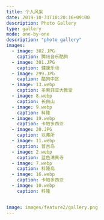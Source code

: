```yaml
---
title: 个人风采
date: 2019-10-31T10:20:16+09:00
description: Photo Gallery
type: gallery
mode: one-by-one
description: "photo gallery"
images:
  - image: 302.JPG
    caption: 腾讯音乐酷狗
  - image: 301.JPG
    caption: 健康乐动
  - image: 299.JPG
    caption: 酷狗中区
  - image: 13.webp
    caption: 圣索菲亚大教堂
  - image: 8.webp
    caption: 长白山
  - image: 9.webp
    caption: 科隆
  - image: 19.webp
    caption: 卡帕多西亚
  - image: 20.JPG
    caption: 以弗所
  - image: 11.webp
    caption: 普吉岛
  - image: 2.webp
    caption: 蓝色清真寺
  - image: 7.webp
    caption: 科隆岛
  - image: 16.webp
    caption: 卡帕多西亚
  - image: 10.webp
    caption: 科隆


image: images/feature2/gallery.png
---
```


<!-- Sample images from [Pixabay](https://pixabay.com) -->
